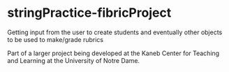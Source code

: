 stringPractice-fibricProject
============================

Getting input from the user to create students and eventually other objects to be used to make/grade rubrics

Part of a larger project being developed at the Kaneb Center for Teaching and Learning at the University of Notre Dame.
